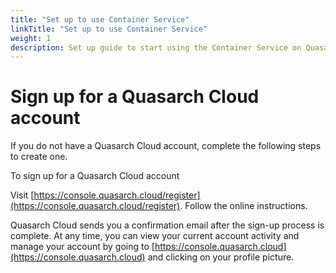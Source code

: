 ```yaml
---
title: "Set up to use Container Service"
linkTitle: "Set up to use Container Service"
weight: 1
description: Set up guide to start using the Container Service on Quasarch Cloud.
---
```


# Sign up for a Quasarch Cloud account

If you do not have a Quasarch Cloud account, complete the following steps to create one.

To sign up for a Quasarch Cloud account

Visit [https://console.quasarch.cloud/register](https://console.quasarch.cloud/register).
Follow the online instructions.

Quasarch Cloud sends you a confirmation email after the sign-up process is complete.
At any time, you can view your current account activity and manage your account by going to [https://console.quasarch.cloud](https://console.quasarch.cloud) and clicking on your profile picture.